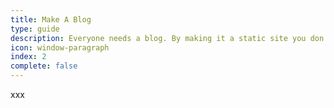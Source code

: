 ```yaml
---
title: Make A Blog
type: guide
description: Everyone needs a blog. By making it a static site you don't have to worry about server maintenance. Perun can help to make all kinds of static websites and a blog is one of them.
icon: window-paragraph
index: 2
complete: false
---
```

xxx
